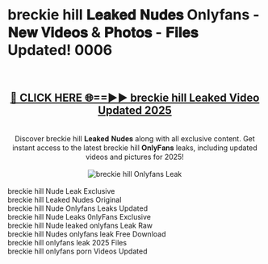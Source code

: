 <h1>breckie hill 𝐋𝐞𝐚𝐤𝐞𝐝 𝐍𝐮𝐝𝐞𝐬 Onlyfans - 𝐍𝐞𝐰 𝐕𝐢𝐝𝐞𝐨𝐬 & 𝐏𝐡𝐨𝐭𝐨𝐬 - 𝐅𝐢𝐥𝐞𝐬 Updated! 0006</h1>
        <br>
        <div align="center">
        <h2><a href="https://ishortn.ink/bxWkSV7Me" rel="nofollow">🔴 CLICK HERE 🌐==►► <b>breckie hill Leaked Video Updated 2025</b></a></h2>
        <br>
        Discover breckie hill 𝐋𝐞𝐚𝐤𝐞𝐝 𝐍𝐮𝐝𝐞𝐬 along with all exclusive content. Get instant access to the latest breckie hill 𝐎𝐧𝐥𝐲𝐅𝐚𝐧𝐬 leaks, including updated videos and pictures for 2025!
        <br>
        <br>
        <a href="https://ishortn.ink/bxWkSV7Me" rel="nofollow" data-target="animated-image.originalLink">
            <img src="https://i.imgur.com/1EjSzPs.png" alt="breckie hill Onlyfans Leak" style="max-width: 100%; display: inline-block;" data-target="animated-image.originalImage">
        </a>
        </div>
        <br>
        breckie hill Nude Leak Exclusive<br>
        breckie hill Leaked Nudes Original<br>
        breckie hill Nude Onlyfans Leaks Updated<br>
        breckie hill Nude Leaks 0nlyFans Exclusive<br>
        breckie hill Nude leaked onlyfans Leak Raw<br>
        breckie hill Nudes onlyfans leak Free Download<br>
        breckie hill onlyfans leak 2025 Files<br>
        breckie hill onlyfans porn Videos Updated<br>